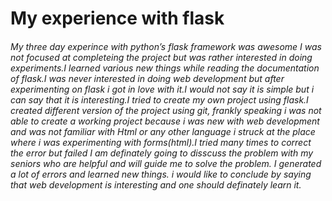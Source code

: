 # My experience with flask

###### My three day experince with python’s flask framework was awesome I was not focused at completeing the project but was rather interested in doing experiments.I learned various new things while reading the documentation of flask.I was never interested in doing web development but after experimenting on flask i got in love with it.I would not say it is simple but i can say that it is interesting.I tried to create my own project using flask.I created different version of the project using git, frankly speaking i was not able to create a working project because i was new with web development and was not familiar with Html or any other language i struck at the place where i was experimenting with forms(html).I tried many times to correct the error but failed I am definately going to disscuss the problem with my seniors who are helpful and will guide me to solve the problem. I generated a lot of errors and learned new things. i would like to conclude by saying that web development is interesting and one should definately learn it.
